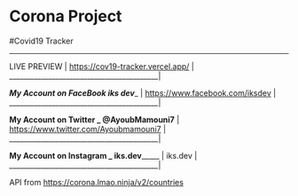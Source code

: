 # Corona Project
#Covid19 Tracker
__________________________________________
LIVE PREVIEW                              |
https://cov19-tracker.vercel.app/         |
__________________________________________|

_____My Account on FaceBook _iks dev_______
                                          |
https://www.facebook.com/iksdev           |
__________________________________________|

__My Account on Twitter _ @AyoubMamouni7__
                                          |
https://www.twitter.com/Ayoubmamouni7     |
__________________________________________|

__My Account on Instagram _ iks.dev_______
                                          |
                  iks.dev                 |
__________________________________________|

API from https://corona.lmao.ninja/v2/countries
